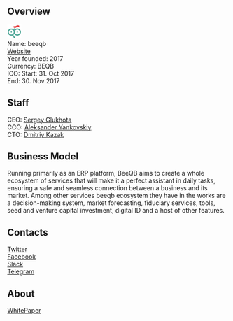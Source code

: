 ## Overview
![logo](../projects/logo/beeqb.png)  
Name: beeqb  
[Website](http://www.beeqb.com/)  
Year founded: 2017  
Currency: BEQB  
ICO: Start: 31. Oct 2017  
End: 30. Nov 2017
## Staff
CEO: [Sergey Glukhota](../people/sergey_glukhota.md)  
CCO: [Aleksander Yankovskiy](../people/aleksander_yankovskiy.md)  
CTO: [Dmitriy Kazak](../people/dmitriy_kazak.md)  
## Business Model
Running primarily as an ERP platform, BeeQB aims to create a whole ecosystem of services that will make it a perfect assistant in daily tasks, ensuring a safe and seamless connection between a business and its market. Among other services beeqb ecosystem they have in the works are a decision-making system, market forecasting, fiduciary services, tools, seed and venture capital investment, digital ID and a host of other features.
## Contacts  
[Twitter](https://twitter.com/beeqbcom/)    
[Facebook](https://www.facebook.com/beeqbcom/)  
[Slack](https://beeqb.slack.com/join/shared_invite/MjI5ODgzMjc4NDA0LTE1MDMzODYwNDUtYjBmODYzZDIzZQ)  
[Telegram](https://t.me/beeqb_eng)    
## About  
[WhitePaper](https://docs.google.com/document/d/1681aUBmKSIuMFNbS4KDKqEinMmAy6amJtUJf30X6uBo/edit#) 
